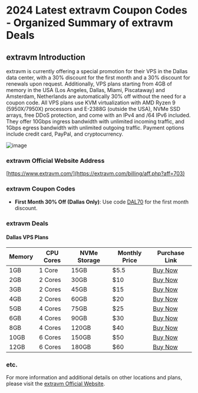 # 2024 Latest extravm Coupon Codes - Organized Summary of extravm Deals

## extravm Introduction
extravm is currently offering a special promotion for their VPS in the Dallas data center, with a 30% discount for the first month and a 30% discount for renewals upon request. Additionally, VPS plans starting from 4GB of memory in the USA (Los Angeles, Dallas, Miami, Piscataway) and Amsterdam, Netherlands are automatically 30% off without the need for a coupon code. All VPS plans use KVM virtualization with AMD Ryzen 9 (5950X/7950X) processors and E-2388G (outside the USA), NVMe SSD arrays, free DDoS protection, and come with an IPv4 and /64 IPv6 included. They offer 10Gbps ingress bandwidth with unlimited incoming traffic, and 1Gbps egress bandwidth with unlimited outgoing traffic. Payment options include credit card, PayPal, and cryptocurrency.

![image](https://github.com/tiannienie/extravm/assets/167673228/ee327431-8697-4257-8707-fa7d4d4a25ce)

### extravm Official Website Address
[https://www.extravm.com/](https://extravm.com/billing/aff.php?aff=703)

### extravm Coupon Codes
- **First Month 30% Off (Dallas Only)**: Use code [DAL70](https://extravm.com/billing/aff.php?aff=703&gid=2) for the first month discount.

### extravm Deals

#### Dallas VPS Plans
| Memory | CPU Cores | NVMe Storage | Monthly Price | Purchase Link |
|--------|----------|-------------|---------------|---------------|
| 1GB    | 1 Core   | 15GB        | $5.5          | [Buy Now](https://extravm.com/billing/aff.php?aff=703&gid=2) |
| 2GB    | 2 Cores  | 30GB        | $10           | [Buy Now](https://extravm.com/billing/aff.php?aff=703&gid=2) |
| 3GB    | 2 Cores  | 45GB        | $15           | [Buy Now](https://extravm.com/billing/aff.php?aff=703&gid=2) |
| 4GB    | 2 Cores  | 60GB        | $20           | [Buy Now](https://extravm.com/billing/aff.php?aff=703&gid=2) |
| 5GB    | 4 Cores  | 75GB        | $25           | [Buy Now](https://extravm.com/billing/aff.php?aff=703&gid=2) |
| 6GB    | 4 Cores  | 90GB        | $30           | [Buy Now](https://extravm.com/billing/aff.php?aff=703&gid=2) |
| 8GB    | 4 Cores  | 120GB       | $40           | [Buy Now](https://extravm.com/billing/aff.php?aff=703&gid=2) |
| 10GB   | 6 Cores  | 150GB       | $50           | [Buy Now](https://extravm.com/billing/aff.php?aff=703&gid=2) |
| 12GB   | 6 Cores  | 180GB       | $60           | [Buy Now](https://extravm.com/billing/aff.php?aff=703&gid=2) |


### etc.
For more information and additional details on other locations and plans, please visit the [extravm Official Website](https://extravm.com/billing/aff.php?aff=703).
